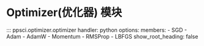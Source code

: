 # Optimizer(优化器) 模块

::: ppsci.optimizer.optimizer
    handler: python
    options:
      members:
        - SGD
        - Adam
        - AdamW
        - Momentum
        - RMSProp
        - LBFGS
      show_root_heading: false
